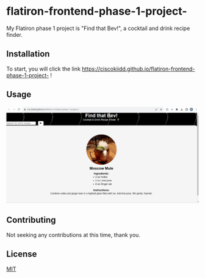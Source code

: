 # flatiron-frontend-phase-1-project-

My Flatiron phase 1 project is "Find that Bev!", a cocktail and drink recipe finder.

## Installation

To start, you will click the link https://ciscokiidd.github.io/flatiron-frontend-phase-1-project- !

## Usage

![Alt text](Animation.gif)

## Contributing

Not seeking any contributions at this time, thank you.

## License

[MIT](https://choosealicense.com/licenses/mit/)
